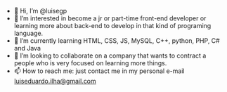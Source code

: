 - 👋 Hi, I’m @luisegp
- 👀 I’m interested in become a jr or part-time front-end developer or learning more about back-end to develop in that kind of programing language.
- 🌱 I’m currently learning HTML, CSS, JS, MySQL, C++, python, PHP, C# and Java
- 💞️ I’m looking to collaborate on a company that wants to contract a people who is very focused on learning more things.
- 📫 How to reach me: just contact me in my personal e-mail luiseduardo.ilha@gmail.com

<!---
luisegp/luisegp is a ✨ special ✨ repository because its `README.md` (this file) appears on your GitHub profile.
You can click the Preview link to take a look at your changes.
--->
